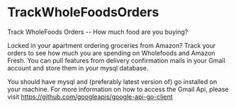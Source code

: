 # TrackWholeFoodsOrders
Track WholeFoods Orders -- How much food are you buying? 

Locked in your apartment ordering groceries from Amazon? 
Track your orders to see how much you are spending on Wholefoods and Amazon Fresh. 
You can pull features from delivery confirmation mails in your Gmail account and store them in your mysql database. 


You should have mysql and (preferably latest version of) go installed on your machine. 
For more information on how to access the Gmail Api, please visit
https://github.com/googleapis/google-api-go-client






